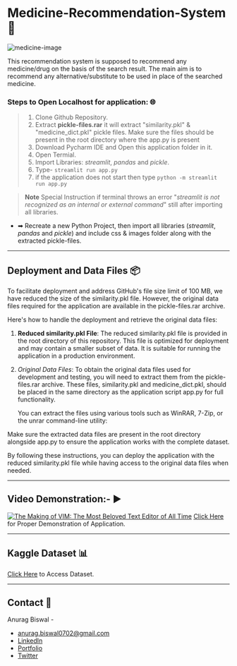 # Medicine-Recommendation-System 💊

![medicine-image](https://github.com/anurag-b72/medicine-recommendation-system/blob/main/images/medicine-image.jpg)

This recommendation system is supposed to recommend any medicine/drug on the basis of the search result.
The main aim is to recommend any alternative/substitute to be used in place of the searched medicine.

### Steps to Open Localhost for application: 🌐
> 1. Clone Github Repository.
> 1. Extract **pickle-files.rar** it will extract "similarity.pkl" & "medicine_dict.pkl" pickle files. Make sure the files should be present in the root directory where the app.py is present
> 1. Download Pycharm IDE and Open this application folder in it.  
> 1. Open Termial.
> 1. Import Libraries: *streamlit*, *pandas* and *pickle*.
> 1. Type- `streamlit run app.py`
> 1. if the application does not start then type `python -m streamlit run app.py`

>  **Note** Special Instruction if terminal throws an error "*streamlit is not recognized as an internal or external command*" still after importing all libraries.
* ➡ Recreate a new Python Project, then import all libraries (*streamlit*, *pandas* and *pickle*) and include css & images folder along with the extracted pickle-files.
---

## Deployment and Data Files 📦

To facilitate deployment and address GitHub's file size limit of 100 MB, we have reduced the size of the similarity.pkl file. However, the original data files required for the application are available in the pickle-files.rar archive.

Here's how to handle the deployment and retrieve the original data files:

1. **Reduced similarity.pkl File**: The reduced similarity.pkl file is provided in the root directory of this repository. This file is optimized for deployment and may contain a smaller subset of data. It is suitable for running the application in a production environment.

2. *Original Data Files*: To obtain the original data files used for development and testing, you will need to extract them from the pickle-files.rar archive. These files, similarity.pkl and medicine_dict.pkl, should be placed in the same directory as the application script app.py for full functionality.

   You can extract the files using various tools such as WinRAR, 7-Zip, or the unrar command-line utility:


Make sure the extracted data files are present in the root directory alongside app.py to ensure the application works with the complete dataset.

By following these instructions, you can deploy the application with the reduced similarity.pkl file while having access to the original data files when needed.

---

## Video Demonstration:- ▶

[![The Making of VIM: The Most Beloved Text Editor of All Time](https://ytcards.demolab.com/?id=0bE4Na5Tk8Q&title=Demo+for+Medicine+Recommendation+System&lang=en&timestamp=1653795158&background_color=%230d1117&title_color=%23ffffff&stats_color=%23dedede&max_title_lines=1&width=250&border_radius=5&duration=393 "Demo for Medicine Recommendation System")](https://www.youtube.com/watch?v=0bE4Na5Tk8Q)
[Click Here](https://youtu.be/0bE4Na5Tk8Q "YouTube") for Proper Demonstration of Application.

---
## Kaggle Dataset 📊
[Click Here](https://www.kaggle.com/code/mpwolke/medicine-recommendation/data "Kaggle Site")  to Access Dataset.

---

## Contact 📝
Anurag Biswal - 
* [anurag.biswal0702@gmail.com](mailto:anurag.biswal0702@gmail.com "anurag.biswal0702@gmail.com")
* [LinkedIn](https://www.linkedin.com/in/anurag-biswal72/ "LinkedIn")
* [Portfolio](https://anurag-b72.github.io/MyPortfolio/ "Website")
* [Twitter](https://twitter.com/AnuragBiswal72 "Twitter")
